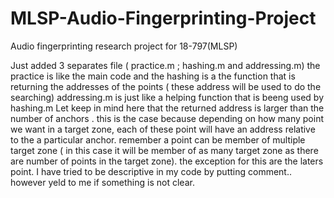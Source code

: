 # MLSP-Audio-Fingerprinting-Project
Audio fingerprinting research project for 18-797(MLSP)

Just added 3 separates file ( practice.m ; hashing.m and addressing.m) the practice is like the main code and the hashing is a the function that is returning the addresses of the points ( these address will be used to do the searching) addressing.m is just like a helping function that is beeng used by hashing.m
Let keep in mind here that the returned address is larger than the number of anchors . this is the case because depending on how many point we want in a target zone, each of these point will have an address relative to the a particular anchor. remember a point can be member of multiple target zone ( in this case it will be member of as many target zone as there are number of points in the target zone). the exception for this are the laters point.
I have tried to be descriptive in my code by putting comment.. however yeld to me if something is not clear.
